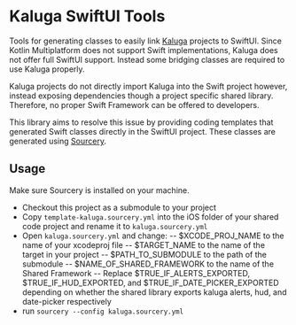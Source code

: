 # Kaluga SwiftUI Tools
Tools for generating classes to easily link [Kaluga](https://github.com/splendo/kaluga) projects to SwiftUI.
Since Kotlin Multiplatform does not support Swift implementations, Kaluga does not offer full SwiftUI support.
Instead some bridging classes are required to use Kaluga properly.

Kaluga projects do not directly import Kaluga into the Swift project however, instead exposing dependencies though a project specific shared library.
Therefore, no proper Swift Framework can be offered to developers.

This library aims to resolve this issue by providing coding templates that generated Swift classes directly in the SwiftUI project.
These classes are generated using [Sourcery](https://github.com/krzysztofzablocki/Sourcery).

## Usage
Make sure Sourcery is installed on your machine.

- Checkout this project as a submodule to your project
- Copy `template-kaluga.sourcery.yml` into the iOS folder of your shared code project and rename it to `kaluga.sourcery.yml`
- Open `kaluga.sourcery.yml` and change:
-- $XCODE_PROJ_NAME to the name of your xcodeproj file
-- $TARGET_NAME to the name of the target in your project
-- $PATH_TO_SUBMODULE to the path of the submodule
-- $NAME_OF_SHARED_FRAMEWORK to the name of the Shared Framework
-- Replace $TRUE_IF_ALERTS_EXPORTED, $TRUE_IF_HUD_EXPORTED, and $TRUE_IF_DATE_PICKER_EXPORTED depending on whether the shared library exports kaluga alerts, hud, and date-picker respectively
- run `sourcery --config kaluga.sourcery.yml`
